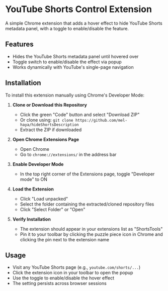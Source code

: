 # YouTube Shorts Control Extension

A simple Chrome extension that adds a hover effect to hide YouTube Shorts metadata panel, with a toggle to enable/disable the feature.

## Features
- Hides the YouTube Shorts metadata panel until hovered over
- Toggle switch to enable/disable the effect via popup
- Works dynamically with YouTube's single-page navigation

## Installation

To install this extension manually using Chrome's Developer Mode:

1. **Clone or Download this Repository**
   - Click the green "Code" button and select "Download ZIP"
   - Or clone using: `git clone https://github.com/mel-haya/hideShortsDescription`
   - Extract the ZIP if downloaded

2. **Open Chrome Extensions Page**
   - Open Chrome
   - Go to `chrome://extensions/` in the address bar

3. **Enable Developer Mode**
   - In the top right corner of the Extensions page, toggle "Developer mode" to ON

4. **Load the Extension**
   - Click "Load unpacked"
   - Select the folder containing the extracted/cloned repository files
   - Click "Select Folder" or "Open"

5. **Verify Installation**
   - The extension should appear in your extensions list as "ShortsTools"
   - Pin it to your toolbar by clicking the puzzle piece icon in Chrome and clicking the pin next to the extension name

## Usage
- Visit any YouTube Shorts page (e.g., `youtube.com/shorts/...`)
- Click the extension icon in your toolbar to open the popup
- Use the toggle to enable/disable the hover effect
- The setting persists across browser sessions
